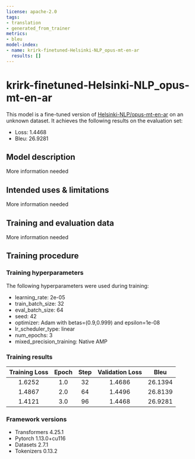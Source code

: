 ```yaml
---
license: apache-2.0
tags:
- translation
- generated_from_trainer
metrics:
- bleu
model-index:
- name: krirk-finetuned-Helsinki-NLP_opus-mt-en-ar
  results: []
---
```


<!-- This model card has been generated automatically according to the information the Trainer had access to. You
should probably proofread and complete it, then remove this comment. -->

# krirk-finetuned-Helsinki-NLP_opus-mt-en-ar

This model is a fine-tuned version of [Helsinki-NLP/opus-mt-en-ar](https://huggingface.co/Helsinki-NLP/opus-mt-en-ar) on an unknown dataset.
It achieves the following results on the evaluation set:
- Loss: 1.4468
- Bleu: 26.9281

## Model description

More information needed

## Intended uses & limitations

More information needed

## Training and evaluation data

More information needed

## Training procedure

### Training hyperparameters

The following hyperparameters were used during training:
- learning_rate: 2e-05
- train_batch_size: 32
- eval_batch_size: 64
- seed: 42
- optimizer: Adam with betas=(0.9,0.999) and epsilon=1e-08
- lr_scheduler_type: linear
- num_epochs: 3
- mixed_precision_training: Native AMP

### Training results

| Training Loss | Epoch | Step | Validation Loss | Bleu    |
|:-------------:|:-----:|:----:|:---------------:|:-------:|
| 1.6252        | 1.0   | 32   | 1.4686          | 26.1394 |
| 1.4867        | 2.0   | 64   | 1.4496          | 26.8139 |
| 1.4121        | 3.0   | 96   | 1.4468          | 26.9281 |


### Framework versions

- Transformers 4.25.1
- Pytorch 1.13.0+cu116
- Datasets 2.7.1
- Tokenizers 0.13.2
